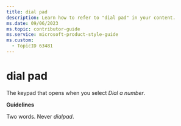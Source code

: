 ```yaml
---
title: dial pad
description: Learn how to refer to "dial pad" in your content.
ms.date: 09/06/2023
ms.topic: contributor-guide
ms.service: microsoft-product-style-guide
ms.custom:
  - TopicID 63481
---
```



# dial pad

The keypad that opens when you select *Dial a number*.

**Guidelines**

Two words. Never *dialpad*.

